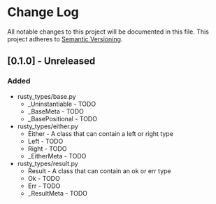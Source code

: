 # Change Log
All notable changes to this project will be documented in this file. This project adheres to [Semantic Versioning](http://semver.org/).

## [0.1.0] - Unreleased
### Added
- rusty_types/base.py
  - _Uninstantiable - TODO
  - _BaseMeta - TODO
  - _BasePositional - TODO
- rusty_types/either.py
  - Either - A class that can contain a left or right type
  - Left - TODO
  - Right - TODO
  - _EitherMeta - TODO
- rusty_types/result.py
  - Result - A class that can contain an ok or err type
  - Ok - TODO
  - Err - TODO
  - _ResultMeta - TODO
